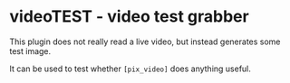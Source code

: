 videoTEST - video test grabber
===

This plugin does not really read a live video,
but instead generates some test image.

It can be used to test whether `[pix_video]` does anything useful.

